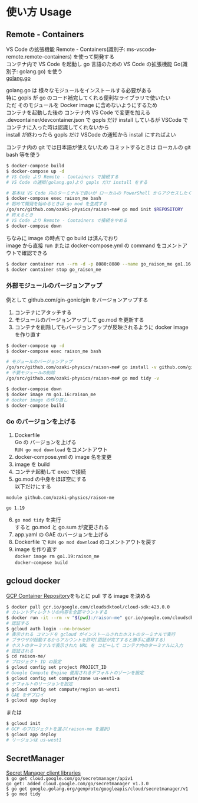 # 使い方 Usage
## Remote - Containers
VS Code の拡張機能 Remote - Containers(識別子: ms-vscode-remote.remote-containers) を使って開発する  
コンテナ内で VS Code を起動し go 言語のための VS Code の拡張機能 Go(識別子: golang.go) を使う  
[golang.go](https://marketplace.visualstudio.com/items?itemName=golang.Go)  

golang.go は 様々なモジュールをインストールする必要がある  
特に gopls が go のコード補完してくれる便利なライブラリで使いたい  
ただ そのモジュールを Docker image に含めないようにするため  
コンテナを起動した後の コンテナ内 VS Code で変更を加える  
.devcontainer/devcontainer.json で gopls だけ install しているが VSCode でコンテナに入った時は認識してくれないから  
install が終わったら gopls だけ VSCode の通知から install にすればよい  

コンテナ内の git では日本語が使えないため コミットするときは ローカルの git bash 等を使う  
```bash
$ docker-compose build
$ docker-compose up -d
# VS Code より Remote - Containers で接続する
# VS Code の通知(golang.go)より gopls だけ install をする

# 基本は VS Code 内のターミナルで良いが ローカルの PowerShell からアクセスしたくなった場合
$ docker-compose exec raison_me bash
# 初めて開発を始めるときは go mod を生成する
/go/src/github.com/ozaki-physics/raison-me# go mod init $REPOSITORY
# 終えるとき
# VS Code より Remote - Containers で接続をやめる
$ docker-compose down
```

ちなみに image の時点で go build は済んでおり  
image から直接 run または docker-compose.yml の command をコメントアウトで確認できる  
```bash
$ docker container run --rm -d -p 8080:8080 --name go_raison_me go1.16:raison_me
$ docker container stop go_raison_me
```

### 外部モジュールのバージョンアップ
例として github.com/gin-gonic/gin をバージョンアップする  
1. コンテナにアタッチする
2. モジュールのバージョンアップして go.mod を更新する
3. コンテナを削除してもバージョンアップが反映されるように docker image を作り直す

```bash
$ docker-compose up -d
$ docker-compose exec raison_me bash

# モジュールのバージョンアップ
/go/src/github.com/ozaki-physics/raison-me# go install -v github.com/gin-gonic/gin
# 不要モジュールの削除
/go/src/github.com/ozaki-physics/raison-me# go mod tidy -v

$ docker-compose down
$ docker image rm go1.16:raison_me
# docker image の作り直し
$ docker-compose build
```

### Go のバージョンを上げる
1. Dockerfile  
Go の バージョンを上げる  
`RUN go mod download` をコメントアウト  
2. docker-compose.yml の image 名を変更  
3. image を build  
4. コンテナ起動して exec で接続  
5. go.mod の中身をほぼ空にする  
以下だけにする  
```
module github.com/ozaki-physics/raison-me

go 1.19
```
6. `go mod tidy` を実行  
すると go.mod と go.sum が変更される  
7. app.yaml の GAE のバージョンを上げる  
8. Dockerfile で `RUN go mod download` のコメントアウトを戻す  
9. image を作り直す  
`docker image rm go1.19:raison_me`  
`docker-compose build`  

## gcloud docker
[GCP Container Repository](https://console.cloud.google.com/gcr/images/google.com:cloudsdktool/GLOBAL/cloud-sdk?authuser=9)をもとに pull する image を決める  
```bash
$ docker pull gcr.io/google.com/cloudsdktool/cloud-sdk:423.0.0
# カレントディレクトリの内容を全部マウントする
$ docker run -it --rm -v "$(pwd):/raison-me" gcr.io/google.com/cloudsdktool/cloud-sdk:423.0.0 bash
# 認証する
$ gcloud auth login --no-browser
# 表示される コマンドを gcloud がインストールされたホストのターミナルで実行
# ブラウザが起動するからアカウントを許可(認証が完了すると勝手に遷移する)
# ホストのターミナルで表示された URL を コピーして コンテナ内のターミナルに入力
# 認証される
$ cd raison-me/
# プロジェクト ID の設定
$ gcloud config set project PROJECT_ID
# Google Compute Engine 使用されるデフォルトのゾーンを設定
$ gcloud config set compute/zone us-west1-a
# デフォルトのリージョンを設定
$ gcloud config set compute/region us-west1
# GAE をデプロイ
$ gcloud app deploy
```
または  
```bash
$ gcloud init
# GCP のプロジェクトを選ぶ(raison-me を選択)
$ gcloud app deploy
# リージョンは us-west1
```

## SecretManager
[Secret Manager client libraries](https://cloud.google.com/secret-manager/docs/reference/libraries#client-libraries-install-go)  
`$ go get cloud.google.com/go/secretmanager/apiv1`  
`go get: added cloud.google.com/go/secretmanager v1.3.0`  
`$ go get google.golang.org/genproto/googleapis/cloud/secretmanager/v1`  
`$ go mod tidy`  
